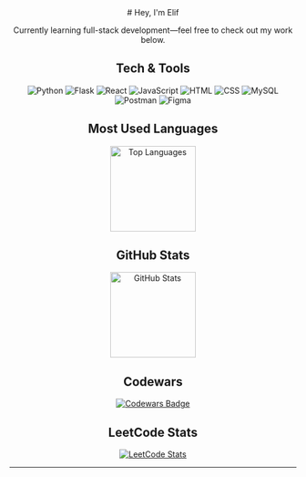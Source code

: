 <div align="center">
  # Hey, I'm Elif

Currently learning full-stack development—feel free to check out my work below.

## Tech & Tools

<p>
  <img src="https://img.shields.io/badge/Python-3776AB?style=flat&logo=python&logoColor=white" alt="Python" />
  <img src="https://img.shields.io/badge/Flask-000000?style=flat&logo=flask&logoColor=white" alt="Flask" />
  <img src="https://img.shields.io/badge/React-61DAFB?style=flat&logo=react&logoColor=black" alt="React" />
  <img src="https://img.shields.io/badge/JavaScript-F7DF1E?style=flat&logo=javascript&logoColor=black" alt="JavaScript" />
  <img src="https://img.shields.io/badge/HTML-E34F26?style=flat&logo=html5&logoColor=white" alt="HTML" />
  <img src="https://img.shields.io/badge/CSS-1572B6?style=flat&logo=css3&logoColor=white" alt="CSS" />
  <img src="https://img.shields.io/badge/MySQL-4479A1?style=flat&logo=mysql&logoColor=white" alt="MySQL" />
  <img src="https://img.shields.io/badge/Postman-FF6C37?style=flat&logo=postman&logoColor=white" alt="Postman" />
  <img src="https://img.shields.io/badge/Figma-F24E1E?style=flat&logo=figma&logoColor=white" alt="Figma" />
</p>

## Most Used Languages

<p>
  <img 
    src="https://github-readme-stats.vercel.app/api/top-langs/?username=VELIFZ&layout=compact&theme=dark" 
    height="150" 
    alt="Top Languages" 
  />
</p>

## GitHub Stats

<p>
  <img src="https://github-readme-stats.vercel.app/api?username=VELIFZ&show_icons=true" height="150" alt="GitHub Stats" />
</p>

## Codewars

[![Codewars Badge](https://www.codewars.com/users/VELIFZ/badges/large)](https://www.codewars.com/users/VELIFZ)

## LeetCode Stats

[![LeetCode Stats](https://leetcard.jacoblin.cool/VELIFZ?theme=dark)](https://leetcode.com/u/VELIFZ/)

---
</div>
